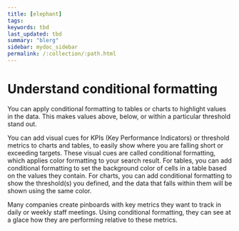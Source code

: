 ```yaml
---
title: [elephant]
tags: 
keywords: tbd
last_updated: tbd
summary: "blerg"
sidebar: mydoc_sidebar
permalink: /:collection/:path.html
---
```

# Understand conditional formatting

You can apply conditional formatting to tables or charts to highlight values in the data. This makes values above, below, or within a particular threshold stand out.

You can add visual cues for KPIs (Key Performance Indicators) or threshold metrics to charts and tables, to easily show where you are falling short or exceeding targets. These visual cues are called conditional formatting, which applies color formatting to your search result. For tables, you can add conditional formatting to set the background color of cells in a table based on the values they contain. For charts, you can add conditional formatting to show the threshold(s) you defined, and the data that falls within them will be shown using the same color.

Many companies create pinboards with key metrics they want to track in daily or weekly staff meetings. Using conditional formatting, they can see at a glace how they are performing relative to these metrics.
